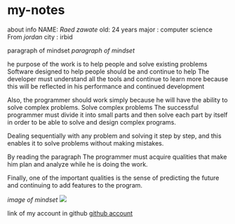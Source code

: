 # my-notes
about info
NAME: *Raed zawate* 
old: 24 years 
major : computer science 
From *jordan* 
city : irbid 

paragraph of mindset
*paragraph of mindset*

he purpose of the work is to help people and solve existing problems
Software designed to help people should be and continue to help
The developer must understand all the tools and continue to learn more because this will be reflected in his performance and continued development

Also, the programmer should work simply because he will have the ability to solve complex problems.
Solve complex problems
The successful programmer must divide it into small parts and then solve each part by itself in order to be able to solve and design complex programs.

Dealing sequentially with any problem and solving it step by step, and this enables it to solve problems without making mistakes.

By reading the paragraph
The programmer must acquire qualities that make him plan and analyze while he is doing the work.

Finally, one of the important qualities is the sense of predicting the future and continuing to add features to the program. 

*image of mindset* 
![](https://images.unsplash.com/photo-1619410283995-43d9134e7656?ixlib=rb-1.2.1&ixid=MnwxMjA3fDB8MHxzZWFyY2h8Mnx8Y29kZXJ8ZW58MHx8MHx8&w=1000&q=80)

link of my account in github
[github account](https://github.com/raed-98/my-notes)